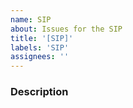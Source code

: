 ```yaml
---
name: SIP
about: Issues for the SIP
title: '[SIP]'
labels: 'SIP'
assignees: ''
---
```


### Description

